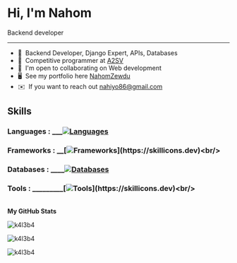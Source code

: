 Hi, I'm Nahom
===================================================================================

Backend developer

----------------------
 
* 🧠  Backend Developer, Django Expert, APIs, Databases
* 🧠  Competitive programmer at [A2SV]((https://a2sv.org/)/) 
* 🤝  I'm open to collaborating on Web development 
* 🖥️  See my portfolio here [NahomZewdu](http://https://effulgent-nougat-2ebfe5.netlify.app/)
* ✉️  If you want to reach out [nahiyo86@gmail.com](mailto:nahiyo86@gmail.com)
 
## Skills

### Languages : ___[![Languages](https://skillicons.dev/icons?i=py,go,js)](https://skillicons.dev)<br/>
### Frameworks : __[![Frameworks](https://skillicons.dev/icons?i=django,flask,nodejs,firebase,fastapi,)](https://skillicons.dev)<br/>
### Databases : ____[![Databases](https://skillicons.dev/icons?i=postgres,mysql,mongodb)](https://skillicons.dev)<br/>
### Tools : _________[![Tools](https://skillicons.dev/icons?i=docker,redis,git,heroku,netlify,npm,postman,)](https://skillicons.dev)<br/>
<br/>
<b>My GitHub Stats</b>
<p><img align="left" src="https://github-readme-stats.vercel.app/api/top-langs?username=Nahi-shady&show_icons=true&locale=en&langs_count=10&count_private=true&theme=radical" alt="k4l3b4" /></p>
<br/>

<p><img align="center" src="https://github-readme-stats.vercel.app/api?username=Nahi-shady&show_icons=true&locale=en&count_private=true&theme=radical" alt="k4l3b4" /></p>
<p><img align="center" src="https://github-readme-streak-stats.herokuapp.com?user=Nahi-shady&theme=radical&hide_border=true" alt="k4l3b4" /></p>
